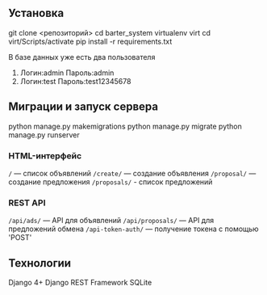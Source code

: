 ## Установка

git clone <репозиторий>
cd barter_system
virtualenv virt
cd virt/Scripts/activate
pip install -r requirements.txt

В базе данных уже есть два пользователя
1. Логин:admin Пароль:admin
2. Логин:test Пароль:test12345678

## Миграции и запуск сервера

python manage.py makemigrations
python manage.py migrate
python manage.py runserver

### HTML-интерфейс
`/` — список объявлений
`/create/` — создание объявления
`/proposal/` — создание предложения
`/proposals/` - список предложений

### REST API
`/api/ads/` — API для объявлений
`/api/proposals/` — API для предложений обмена
`/api-token-auth/` — получение токена с помощью 'POST'

## Технологии
Django 4+
Django REST Framework
SQLite

